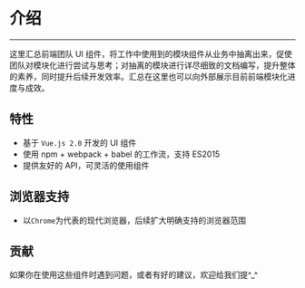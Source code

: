 # 介绍

----

这里汇总前端团队 UI 组件，将工作中使用到的模块组件从业务中抽离出来，促使团队对模块化进行尝试与思考；对抽离的模块进行详尽细致的文档编写，提升整体的素养，同时提升后续开发效率。汇总在这里也可以向外部展示目前前端模块化进度与成效。

## 特性

- 基于 `Vue.js 2.0` 开发的 UI 组件
- 使用 npm + webpack + babel 的工作流，支持 ES2015
- 提供友好的 API，可灵活的使用组件

## 浏览器支持

- 以`Chrome`为代表的现代浏览器，后续扩大明确支持的浏览器范围

## 贡献

如果你在使用这些组件时遇到问题，或者有好的建议，欢迎给我们提^_^
